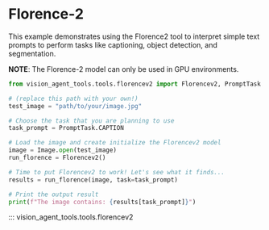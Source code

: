 # Florence-2

This example demonstrates using the Florence2 tool to interpret simple text prompts to perform tasks like captioning, object detection, and segmentation.

__NOTE__: The Florence-2 model can only be used in GPU environments.

```python
from vision_agent_tools.tools.florencev2 import Florencev2, PromptTask

# (replace this path with your own!)
test_image = "path/to/your/image.jpg"

# Choose the task that you are planning to use
task_prompt = PromptTask.CAPTION

# Load the image and create initialize the Florencev2 model
image = Image.open(test_image)
run_florence = Florencev2()

# Time to put Florencev2 to work! Let's see what it finds...
results = run_florence(image, task=task_prompt)

# Print the output result
print(f"The image contains: {results[task_prompt]}")
```

::: vision_agent_tools.tools.florencev2
